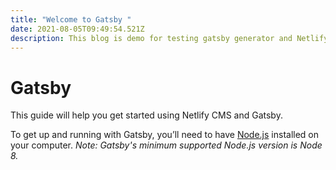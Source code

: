 ```yaml
---
title: "Welcome to Gatsby "
date: 2021-08-05T09:49:54.521Z
description: This blog is demo for testing gatsby generator and Netlify CMS
---
```

# Gatsby

This guide will help you get started using Netlify CMS and Gatsby.

To get up and running with Gatsby, you’ll need to have [Node.js](https://nodejs.org/) installed on your computer. *Note: Gatsby's minimum supported Node.js version is Node 8.*